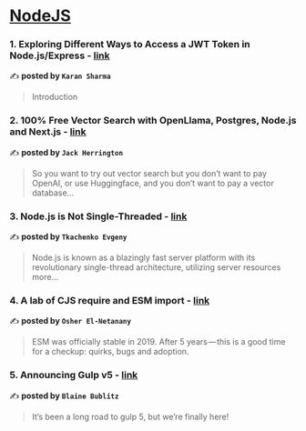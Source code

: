 
<h1><a href=https://medium.com/tag/nodejs/recommended target="_blank" rel="noopener noreferrer">NodeJS</a></h1>
<h3>1. Exploring Different Ways to Access a JWT Token in Node.js/Express - <a href="https://medium.com/@karansharma0411/exploring-different-ways-to-access-a-jwt-token-in-node-js-express-4a580075d109" target="_blank" rel="noopener noreferrer">link</a></h3>

✍️ **posted by `Karan Sharma`**

<blockquote>Introduction</blockquote>

<h3>2. 100% Free Vector Search with OpenLlama, Postgres, Node.js and Next.js - <a href="https://medium.com/javascript-in-plain-english/100-free-vector-search-with-openllama-postgres-nodejs-and-nextjs-e496856766f7" target="_blank" rel="noopener noreferrer">link</a></h3>

✍️ **posted by `Jack Herrington`**

<blockquote>So you want to try out vector search but you don’t want to pay OpenAI, or use Huggingface, and you don’t want to pay a vector database…</blockquote>

<h3>3. Node.js is Not Single-Threaded - <a href="https://medium.com/@tkachenko.hello/node-js-is-not-single-threaded-1383594dbd17" target="_blank" rel="noopener noreferrer">link</a></h3>

✍️ **posted by `Tkachenko Evgeny`**

<blockquote>Node.js is known as a blazingly fast server platform with its revolutionary single-thread architecture, utilizing server resources more…</blockquote>

<h3>4. A lab of CJS require and ESM import - <a href="https://medium.com/israeli-tech-radar/cjs-require-and-esm-import-e2a6316a161d" target="_blank" rel="noopener noreferrer">link</a></h3>

✍️ **posted by `Osher El-Netanany`**

<blockquote>ESM was officially stable in 2019. After 5 years — this is a good time for a checkup: quirks, bugs and adoption.</blockquote>

<h3>5. Announcing Gulp v5 - <a href="https://medium.com/gulpjs/announcing-gulp-v5-c67d077dbdb7" target="_blank" rel="noopener noreferrer">link</a></h3>

✍️ **posted by `Blaine Bublitz`**

<blockquote>It’s been a long road to gulp 5, but we’re finally here!</blockquote>

